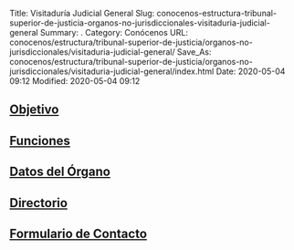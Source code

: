 Title: Visitaduría Judicial General
Slug: conocenos-estructura-tribunal-superior-de-justicia-organos-no-jurisdiccionales-visitaduria-judicial-general
Summary: .
Category: Conócenos
URL: conocenos/estructura/tribunal-superior-de-justicia/organos-no-jurisdiccionales/visitaduria-judicial-general/
Save_As: conocenos/estructura/tribunal-superior-de-justicia/organos-no-jurisdiccionales/visitaduria-judicial-general/index.html
Date: 2020-05-04 09:12
Modified: 2020-05-04 09:12



## [Objetivo](objetivo/)

## [Funciones](funciones/)

## [Datos del Órgano](datos-del-organo/)

## [Directorio](directorio/)

## [Formulario de Contacto](formulario-de-contacto/)



